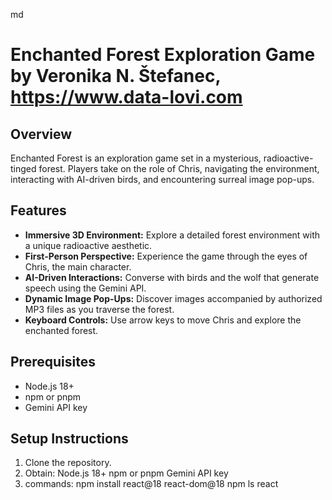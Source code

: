 md
# Enchanted Forest Exploration Game by Veronika N. Štefanec, https://www.data-lovi.com

## Overview

Enchanted Forest is an exploration game set in a mysterious, radioactive-tinged forest. Players take on the role of Chris, navigating the environment, interacting with AI-driven birds, and encountering surreal image pop-ups.

## Features

-   **Immersive 3D Environment:** Explore a detailed forest environment with a unique radioactive aesthetic.
-   **First-Person Perspective:** Experience the game through the eyes of Chris, the main character.
-   **AI-Driven Interactions:** Converse with birds and the wolf that generate speech using the Gemini API.
-   **Dynamic Image Pop-Ups:** Discover images accompanied by authorized MP3 files as you traverse the forest.
-   **Keyboard Controls:** Use arrow keys to move Chris and explore the enchanted forest.

## Prerequisites

-   Node.js 18+
-   npm or pnpm
-   Gemini API key

## Setup Instructions

1.  Clone the repository.
2.  Obtain:
    Node.js 18+
    npm or pnpm
    Gemini API key
3. commands:
   npm install react@18 react-dom@18
   npm ls react

